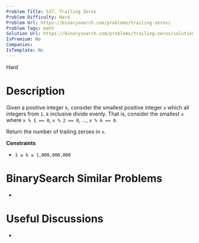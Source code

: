 ```yaml
---
Problem Title: 537. Trailing Zeros
Problem Difficulty: Hard
Problem Url: https://binarysearch.com/problems/trailing-zeros/
Problem Tags: math
Solution Url: https://binarysearch.com/problems/trailing-zeros/solutions/
IsPremium: No
Companies: 
IsTemplate: No
---
```


<span style="color: ;">Hard</span>

# Description

Given a positive integer `k`, consider the smallest positive integer `x` which all integers from `1`..`k` inclusive divide evenly. That is, consider the smallest `x` where `x % 1 == 0`, `x % 2 == 0`, ..., `x % k == 0`.

Return the number of trailing zeroes in `x`.

**Constraints**

- `1 ≤ k ≤ 1,000,000,000`

# BinarySearch Similar Problems

- []()

# Useful Discussions

- []()
